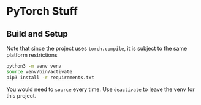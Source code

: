 # PyTorch Stuff

## Build and Setup

Note that since the project uses `torch.compile`, it is subject to the same platform restrictions

```sh
python3 -m venv venv
source venv/bin/activate
pip3 install -r requirements.txt
```

You would need to `source` every time.
Use `deactivate` to leave the venv for this project.
